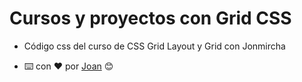 # Cursos y proyectos con Grid CSS

- Código css del curso de CSS Grid Layout y Grid con Jonmircha
 

-  ⌨️ con ❤️  por [Joan](https://github.com/Jochizan) 😊